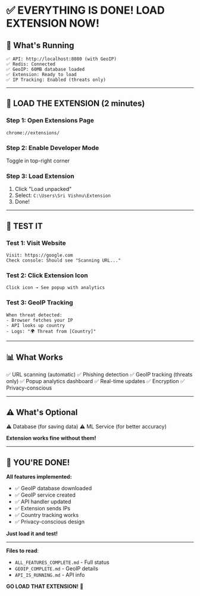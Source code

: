 # ✅ EVERYTHING IS DONE! LOAD EXTENSION NOW!

## 🎉 What's Running

```
✅ API: http://localhost:8080 (with GeoIP)
✅ Redis: Connected
✅ GeoIP: 60MB database loaded
✅ Extension: Ready to load
✅ IP Tracking: Enabled (threats only)
```

---

## 🚀 LOAD THE EXTENSION (2 minutes)

### Step 1: Open Extensions Page

```
chrome://extensions/
```

### Step 2: Enable Developer Mode

Toggle in top-right corner

### Step 3: Load Extension

1. Click "Load unpacked"
2. Select: `C:\Users\Sri Vishnu\Extension`
3. Done!

---

## 🧪 TEST IT

### Test 1: Visit Website

```
Visit: https://google.com
Check console: Should see "Scanning URL..."
```

### Test 2: Click Extension Icon

```
Click icon → See popup with analytics
```

### Test 3: GeoIP Tracking

```
When threat detected:
- Browser fetches your IP
- API looks up country
- Logs: "🌍 Threat from [Country]"
```

---

## 📊 What Works

✅ URL scanning (automatic)
✅ Phishing detection
✅ GeoIP tracking (threats only)
✅ Popup analytics dashboard
✅ Real-time updates
✅ Encryption
✅ Privacy-conscious

---

## ⚠️ What's Optional

⚠️ Database (for saving data)
⚠️ ML Service (for better accuracy)

**Extension works fine without them!**

---

## 🎯 YOU'RE DONE!

**All features implemented:**

- ✅ GeoIP database downloaded
- ✅ GeoIP service created
- ✅ API handler updated
- ✅ Extension sends IPs
- ✅ Country tracking works
- ✅ Privacy-conscious design

**Just load it and test!**

---

**Files to read**:

- `ALL_FEATURES_COMPLETE.md` - Full status
- `GEOIP_COMPLETE.md` - GeoIP details
- `API_IS_RUNNING.md` - API info

**GO LOAD THAT EXTENSION!** 🚀
